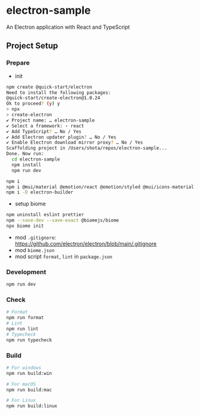 # electron-sample

An Electron application with React and TypeScript


## Project Setup

### Prepare
- init
```bash
npm create @quick-start/electron
Need to install the following packages:
@quick-start/create-electron@1.0.24
Ok to proceed? (y) y
> npx
> create-electron
✔ Project name: … electron-sample
✔ Select a framework: › react
✔ Add TypeScript? … No / Yes
✔ Add Electron updater plugin? … No / Yes
✔ Enable Electron download mirror proxy? … No / Yes
Scaffolding project in /Users/shota/repos/electron-sample...
Done. Now run:
  cd electron-sample
  npm install
  npm run dev
```

```bash
npm i
npm i @mui/material @emotion/react @emotion/styled @mui/icons-material
npm i -D electron-builder
```

- setup biome
```bash
npm uninstall eslint prettier
npm --save-dev --save-exact @biomejs/biome
npx biome init
```

- mod `.gitignore`: https://github.com/electron/electron/blob/main/.gitignore
- mod `biome.json`
- mod script `format`, `lint` in `package.json`

### Development

```bash
npm run dev
```

### Check

```bash
# Format
npm run format
# Lint
npm run lint
# Typecheck
npm run typecheck
```

### Build

```bash
# For windows
npm run build:win

# For macOS
npm run build:mac

# For Linux
npm run build:linux
```

